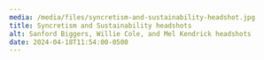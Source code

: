 ```yaml
---
media: /media/files/syncretism-and-sustainability-headshot.jpg
title: Syncretism and Sustainability headshots
alt: Sanford Biggers, Willie Cole, and Mel Kendrick headshots
date: 2024-04-18T11:54:00-0500
---
```

